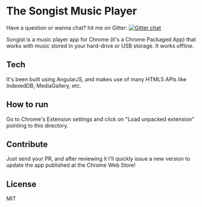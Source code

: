 The Songist Music Player
========================
Have a question or wanna chat? hit me on Gitter: [![Gitter chat](https://badges.gitter.im/alpeb/songist.png)](https://gitter.im/alpeb/songist)

Songist is a music player app for Chrome (it's a Chrome Packaged App) that works with music stored in your hard-drive or USB storage. It works offline.

## Tech
It's been built using AngularJS, and makes use of many HTML5 APIs like IndexedDB, MediaGallery, etc.

## How to run
Go to Chrome's Extension settings and click on "Load unpacked extension" pointing to this directory.

## Contribute
Just send your PR, and after reviewing it I'll quickly issue a new version to update the app published at the Chrome Web Store!

## License
MIT
